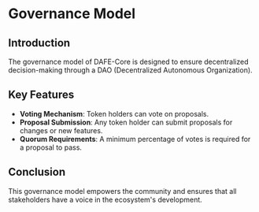 # Governance Model

## Introduction
The governance model of DAFE-Core is designed to ensure decentralized decision-making through a DAO (Decentralized Autonomous Organization).

## Key Features
- **Voting Mechanism**: Token holders can vote on proposals.
- **Proposal Submission**: Any token holder can submit proposals for changes or new features.
- **Quorum Requirements**: A minimum percentage of votes is required for a proposal to pass.

## Conclusion
This governance model empowers the community and ensures that all stakeholders have a voice in the ecosystem's development.
